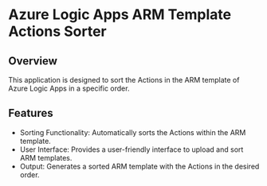 # Azure Logic Apps ARM Template Actions Sorter

## Overview
This application is designed to sort the Actions in the ARM template of Azure Logic Apps in a specific order.

## Features
- Sorting Functionality: Automatically sorts the Actions within the ARM template.
- User Interface: Provides a user-friendly interface to upload and sort ARM templates.
- Output: Generates a sorted ARM template with the Actions in the desired order.
